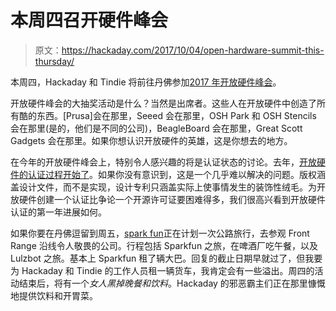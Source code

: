 # 本周四召开硬件峰会

> 原文：<https://hackaday.com/2017/10/04/open-hardware-summit-this-thursday/>

本周四，Hackaday 和 Tindie 将前往丹佛参加[2017 年开放硬件峰会](https://2017.oshwa.org/)。

开放硬件峰会的大抽奖活动是什么？当然是出席者。这些人在开放硬件中创造了所有酷的东西。[Prusa]会在那里，Seeed 会在那里，OSH Park 和 OSH Stencils 会在那里(是的，他们是不同的公司)，BeagleBoard 会在那里，Great Scott Gadgets 会在那里。如果你想认识开放硬件的英雄，这是你想去的地方。

在今年的开放硬件峰会上，特别令人感兴趣的将是认证状态的讨论。去年，[开放硬件的认证过程开始了](https://hackaday.com/2016/10/07/certification-for-open-source-hardware-anounced/)。如果你没有意识到，这是一个几乎难以解决的问题。版权涵盖设计文件，而不是实现，设计专利只涵盖实际上使事情发生的装饰性绒毛。为开放硬件创建一个认证比争论一个开源许可证要困难得多，我们很高兴看到开放硬件认证的第一年进展如何。

如果你要在丹佛逗留到周五，[spark fun](https://www.sparkfun.com/pages/oshwa_tour)正在计划一次公路旅行，去参观 Front Range 沿线令人敬畏的公司。行程包括 Sparkfun 之旅，在啤酒厂吃午餐，以及 Lulzbot 之旅。基本上 Sparkfun 租了辆大巴。回复的截止日期早就过了，但我要为 Hackaday 和 Tindie 的工作人员租一辆货车，我肯定会有一些溢出。周四的活动结束后，将有一个*女人黑掉晚餐和饮料*。Hackaday 的邪恶霸主们正在那里慷慨地提供饮料和开胃菜。